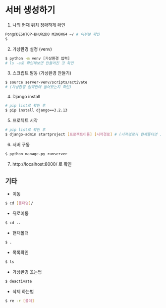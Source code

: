 # 서버 생성하기

1. 나의 현재 위치 정확하게 확인

```bash
Pong@DESKTOP-BHUR2DO MINGW64 ~/ # 이부분 확인
$
```

2. 가상환경 설정 (venv)

```bash
$ python -m venv [가상환경 입력]
# ls -a로 확인해보면 만들어진 것 확인
```

3. 스크립트 발동 (가상환경 만들기)

```bash
$ source server-venv/scripts/activate
# (가상환경 입력안에 들어왔는지 확인)
```

4. Django install

```bash
# pip list로 확인 후
$ pip install django==3.2.13
```

5. 프로젝트 시작

```bash
# pip list로 확인 후
$ django-admin startproject [프로젝트이름] [시작경로] # (시작경로가 현재폴더면 .)
```

6. 서버 구동

```bash
$ python manage.py runserver
```

7. http://localhost:8000/ 로 확인



## 기타

* 이동

```bash
$ cd [폴더명]/
```

* 뒤로이동

```bash
$ cd ..
```

* 현재폴더

```bash
$ .
```

* 목록확인

```bash
$ ls
```

* 가상환경 끄는법

```bash
$ deactivate
```

* 삭제 하는법

```bash
$ re -r [폴더]
```

